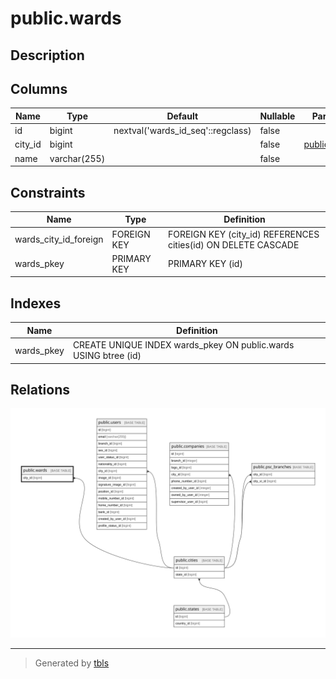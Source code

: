 # public.wards

## Description

## Columns

| Name    | Type         | Default                           | Nullable | Parents                           |
| ------- | ------------ | --------------------------------- | -------- | --------------------------------- |
| id      | bigint       | nextval('wards_id_seq'::regclass) | false    |                                   |
| city_id | bigint       |                                   | false    | [public.cities](public.cities.md) |
| name    | varchar(255) |                                   | false    |                                   |

## Constraints

| Name                  | Type        | Definition                                                    |
| --------------------- | ----------- | ------------------------------------------------------------- |
| wards_city_id_foreign | FOREIGN KEY | FOREIGN KEY (city_id) REFERENCES cities(id) ON DELETE CASCADE |
| wards_pkey            | PRIMARY KEY | PRIMARY KEY (id)                                              |

## Indexes

| Name       | Definition                                                      |
| ---------- | --------------------------------------------------------------- |
| wards_pkey | CREATE UNIQUE INDEX wards_pkey ON public.wards USING btree (id) |

## Relations

![er](public.wards.svg)

---

> Generated by [tbls](https://github.com/k1LoW/tbls)

